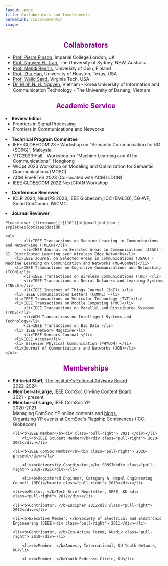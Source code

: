```yaml
---
layout: page
title: Collaborators and Involvements
permalink: /involvements/
image: 
---
```

<h2 align="center"> <font color="darkmagenta">Collaborators</font></h2>
<ul>
	<li><a href="http://pierrepinson.com/" target="_blank"> Prof. Pierre Pinson</a>, Imperial College London, UK</li>
	<li><a href="https://nguyenhoangtran.github.io/" target="_blank"> Prof. Nguyen H. Tran</a>, The University of Sydney, NSW, Australia</li>
	<li><a href="https://sites.google.com/view/dr-mehdi-bennis/home" target="_blank"> Prof. Mehdi Bennis</a>, University of Oulu, Finland</li>
	<li><a href="http://www2.egr.uh.edu/~zhan2/" target="_blank"> Prof. Zhu Han</a>, University of Houston, Texas, USA</li>
	<li><a href="http://www.netsciwis.com/" target="_blank"> Prof. Walid Saad</a>, Virginia Tech, USA</li>
	<li><a href="https://nhatminh.github.io/" target="_blank"> Dr. Minh N. H. Nguyen</a>, Vietnam - Korea University of Information and Communication Technology - The University of Danang, Vietnam</li>
</ul>



<h2 align="center"> <font color="darkmagenta">Academic Service</font></h2>
  <li><strong>Review Editor</strong>
	<ul>
	<li>Frontiers in Signal Processing</li>
	<li>Frontiers in Communications and Networks</li>
    </ul>
  </li>
  <li><strong>Technical Program Committee</strong>
	<ul>
	<li>IEEE GLOBECOM'23 - Workshop on "Semantic Communication for 6G (SC6G)", Malaysia. </li>
	<li>VTC2023-Fall - Workshop on "Machine Learning and AI for Communications", Hongkong</li>
	<li>WiOpt 2023 Workshop on Modeling and Optimization for Semantic Communications (MOSC)</li>		
	<li>ACM EmeRTeS 2023 (Co-located with ACM ICDCN)</li>
	<li>IEEE GLOBECOM 2022 NextGRAN Workshop</li>
    </ul>
  </li>
  <li><strong>Conference Reviewer</strong>
	<ul>
	<li>ICLR 2024, NeurIPS 2023, IEEE Globecom, ICC (EML5G), 5G-WF, SmartGridComm, IWCMC.</li>
    </ul>
  </li>
 
  <li><strong>Journal Reviewer</strong> 
	
	Please use: [firstname][r][101][at]gmail[dot]com ; srp[at]es[dot]aau[dot]dk
	
    <ul>
	    	<li>IEEE Transactions on Machine Learning in Communications and Networking (TMLCN)</li>
	    	<li>IEEE Journal on Selected Areas in Communications (JSAC) - SI- Distributed Learning over Wireless Edge Networks</li>
		<li>IEEE Journal on Selected Areas in Communications (JSAC) - Machine Learning on Communication and Networks (ML4ComNet)</li>
		<li>IEEE Transactions on Cognitive Communications and Networking (TCCN)</li>
	        <li>IEEE Transactions on Wireless Communications (TWC) </li>
	    	<li>IEEE Transactions on Neural Networks and Learning Systems (TNNLS)</li>
	        <li>IEEE Internet of Things Journal (IoTJ) </li>
		<li> IEEE Communications Letters (COMML) </li>
		<li>IEEE Transactions on Vehicular Technology (TVT)</li>
		<li>IEEE Transactions on Mobile Computing (TMC)</li>
	    	<li>IEEE Transactions on Parallel and Distributed Systems (TPDS)</li>
	    	<li>ACM Transactions on Intelligent Systems and Technology</li>
	    	<li>IEEE Transactions on Big Data </li>
	   	<li> IEEE Network Magazine</li>
	        <li>IEEE Sensors Journal </li>
		<li>IEEE Access</li>
		<li> Elsevier Physical Communication (PHYCOM) </li>
		<li>Journal of Communications and Networks (JCN)</li>
    </ul>
  </li>


<h2 align="center"> <font color="darkmagenta">Memberships</font></h2>
<ul>
	<li><b>Editorial Staff,</b> <a href="https://spectrum.ieee.org/st/about" target="_blank">The Institute's Editorial Advisory Board</a><div class="pull-right"> 2022-2024</div></li>
	<li><b>Member-at-Large,</b> IEEE ComSoc <a href="https://www.comsoc.org/about/boards/line-content-board" target="_blank">On-line Content Board.</a><div class="pull-right"> 2021 - present</div></li>
	<li><b>Member-at-Large,</b> IEEE ComSoc YP<div class="pull-right"> 2020-2021</div><div class="pull-right"> Managing ComSoc YP online contents and <a 		href="https://yp.comsoc.org/blog/" target="_blank"> blogs.</a></div><div class="pull-right"> Organizing YP events at ComSoc's Flagship Conferences (ICC, Globecom)</div></li>
	
	<li><b>IEEE Member</b><div class="pull-right"> 2021 </div></li>
    	<li><b>IEEE Student Member</b><div class="pull-right"> 2020-2021</div></li>

	<li><b>IEEE ComSoc Member</b><div class="pull-right"> 2020-present</div></li>
											
        <li><b>University Coordinator,</b> SONSIK<div class="pull-right"> 2019-2021</div></li>
    
    	<li><b>Registered Engineer, Category A, Nepal Engineering Council (NEC)</b><div class="pull-right"> 2013</div></li>

	<li><b>Editor, </b>Tech-Brief Newsletter, SEEE, KU <div class="pull-right"> 2012</div></li>

	<li><b>Contributor, </b>Encipher 2012<div class="pull-right"> 2012</div></li>
						
	<li><b>Executive Member, </b>Society of Electrical and Electronic Engineering (SEEE)<div class="pull-right"> 2011</div></li>
	
	<li><b>Contributor, </b>Eco-Active Forum, KU<div class="pull-right"> 2010</div></li>

        <li><b>Member, </b>Amnesty International, KU Youth Network, KU</li>

        <li><b>Member, </b>Youth Redcross Circle, KU</li>
</ul>


